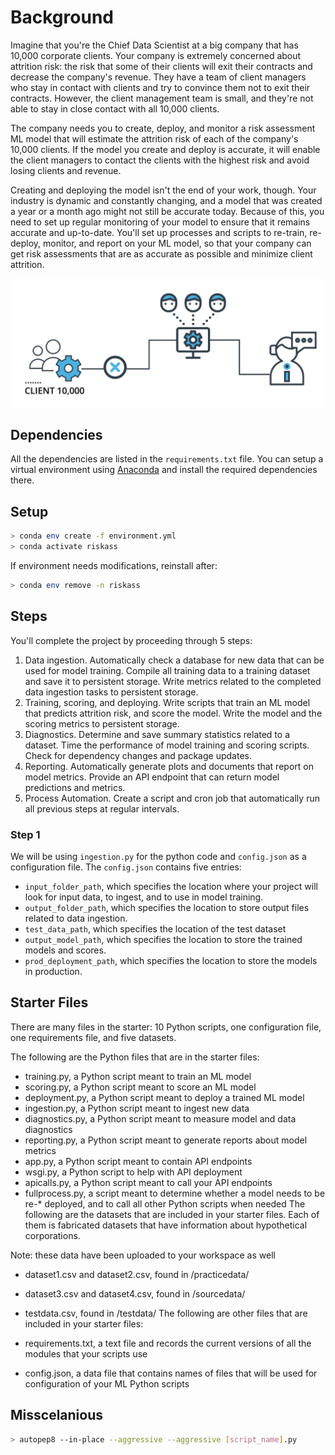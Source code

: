 # Background

Imagine that you're the Chief Data Scientist at a big company that has 10,000 corporate clients. Your company is extremely concerned about attrition risk: the risk that some of their clients will exit their contracts and decrease the company's revenue. They have a team of client managers who stay in contact with clients and try to convince them not to exit their contracts. However, the client management team is small, and they're not able to stay in close contact with all 10,000 clients.

The company needs you to create, deploy, and monitor a risk assessment ML model that will estimate the attrition risk of each of the company's 10,000 clients. If the model you create and deploy is accurate, it will enable the client managers to contact the clients with the highest risk and avoid losing clients and revenue.

Creating and deploying the model isn't the end of your work, though. Your industry is dynamic and constantly changing, and a model that was created a year or a month ago might not still be accurate today. Because of this, you need to set up regular monitoring of your model to ensure that it remains accurate and up-to-date. You'll set up processes and scripts to re-train, re-deploy, monitor, and report on your ML model, so that your company can get risk assessments that are as accurate as possible and minimize client attrition.


![Project: a dynamic risk assessment system](front.png)

## Dependencies
All the dependencies are listed in the `requirements.txt` file. You can setup a virtual environment using [Anaconda](https://www.anaconda.com/products/distribution) and install the required dependencies there.

## Setup

```bash
> conda env create -f environment.yml
> conda activate riskass
```

If environment needs modifications, reinstall after:
```bash
> conda env remove -n riskass
```


## Steps

You'll complete the project by proceeding through 5 steps:

1. Data ingestion. Automatically check a database for new data that can be used for model training. Compile all training data to a training dataset and save it to persistent storage. Write metrics related to the completed data ingestion tasks to persistent storage.
2. Training, scoring, and deploying. Write scripts that train an ML model that predicts attrition risk, and score the model. Write the model and the scoring metrics to persistent storage.
3. Diagnostics. Determine and save summary statistics related to a dataset. Time the performance of model training and scoring scripts. Check for dependency changes and package updates.
4. Reporting. Automatically generate plots and documents that report on model metrics. Provide an API endpoint that can return model predictions and metrics.
5. Process Automation. Create a script and cron job that automatically run all previous steps at regular intervals.

### Step 1
We will be using `ingestion.py` for the python code and `config.json` as a configuration file. 
The `config.json` contains five entries:
* `input_folder_path`, which specifies the location where your project will look for input data, to ingest,
and to use in model training. 
* `output_folder_path`, which specifies the location to store output files related to data ingestion. 
* `test_data_path`, which specifies the location of the test dataset
* `output_model_path`, which specifies the location to store the trained models and scores.
* `prod_deployment_path`, which specifies the location to store the models in production.


## Starter Files
There are many files in the starter: 10 Python scripts, one configuration file, one requirements file, and five datasets.

The following are the Python files that are in the starter files:

* training.py, a Python script meant to train an ML model
* scoring.py, a Python script meant to score an ML model
* deployment.py, a Python script meant to deploy a trained ML model
* ingestion.py, a Python script meant to ingest new data
* diagnostics.py, a Python script meant to measure model and data diagnostics
* reporting.py, a Python script meant to generate reports about model metrics
* app.py, a Python script meant to contain API endpoints
* wsgi.py, a Python script to help with API deployment
* apicalls.py, a Python script meant to call your API endpoints
* fullprocess.py, a script meant to determine whether a model needs to be re-* deployed, and to call all other Python scripts when needed
The following are the datasets that are included in your starter files. Each of them is fabricated datasets that have information about hypothetical corporations.

Note: these data have been uploaded to your workspace as well

* dataset1.csv and dataset2.csv, found in /practicedata/
* dataset3.csv and dataset4.csv, found in /sourcedata/
* testdata.csv, found in /testdata/
The following are other files that are included in your starter files:

* requirements.txt, a text file and records the current versions of all the modules that your scripts use
* config.json, a data file that contains names of files that will be used for configuration of your ML Python scripts

## Misscelanious

```bash
> autopep8 --in-place --aggressive --aggressive [script_name].py
```
